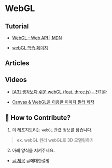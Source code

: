 # WebGL

## Tutorial

- [WebGL - Web API | MDN](https://developer.mozilla.org/ko/docs/Web/API/WebGL_API)

- [webGL 학습 페이지](https://xem.github.io/articles/webgl-guide.html?fbclid=IwAR1tjeDBtiTnx1Ul2ysvmWnkQeQ7-HQYVpcVN1Rq3nz-ESs2SwCEHngIve8#1)

## Articles

## Videos

- [[A3] 생각보다 쉬운 webGL (feat. three.js) - 전기환](https://youtu.be/b3vP6wfpqWE)

- [Canvas & WebGL을 이용한 이미지 필터 제작](https://youtu.be/EGk-Q9f0Nqg)

## 👀 How to Contribute?

1. 이 레포지토리는 `webGL` 관련 정보를 담습니다.

> ex. webGL 원리
> webGL로 3D 모델링하기

2. 아래 양식을 지켜주세요.

- [글 제목](https://github.com/taenykim/Web_Graphics_Archive) 글에대한설명
